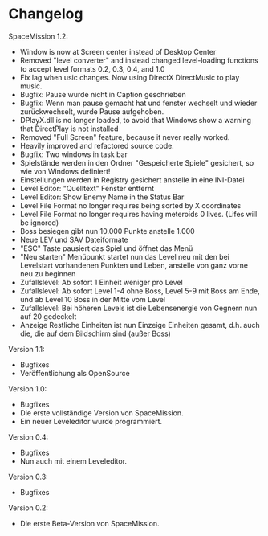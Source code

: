 # Changelog

SpaceMission 1.2:
- Window is now at Screen center instead of Desktop Center
- Removed "level converter" and instead changed level-loading functions to accept level formats 0.2, 0.3, 0.4, and 1.0
- Fix lag when usic changes. Now using DirectX DirectMusic to play music.
- Bugfix: Pause wurde nicht in Caption geschrieben
- Bugfix: Wenn man pause gemacht hat und fenster wechselt und wieder zurückwechselt, wurde Pause aufgehoben.
- DPlayX.dll is no longer loaded, to avoid that Windows show a warning that DirectPlay is not installed
- Removed "Full Screen" feature, because it never really worked.
- Heavily improved and refactored source code.
- Bugfix: Two windows in task bar
- Spielstände werden in den Ordner "Gespeicherte Spiele" gesichert, so wie von Windows definiert!
- Einstellungen werden in Registry gesichert anstelle in eine INI-Datei
- Level Editor: "Quelltext" Fenster entfernt
- Level Editor: Show Enemy Name in the Status Bar
- Level File Format no longer requires being sorted by X coordinates
- Level File Format no longer requires having meteroids 0 lives. (Lifes will be ignored)
- Boss besiegen gibt nun 10.000 Punkte anstelle 1.000
- Neue LEV und SAV Dateiformate
- "ESC" Taste pausiert das Spiel und öffnet das Menü
- "Neu starten" Menüpunkt startet nun das Level neu mit den bei Levelstart vorhandenen Punkten und Leben, anstelle von ganz vorne neu zu beginnen
- Zufallslevel: Ab sofort 1 Einheit weniger pro Level
- Zufallslevel: Ab sofort Level 1-4 ohne Boss, Level 5-9 mit Boss am Ende, und ab Level 10 Boss in der Mitte vom Level
- Zufallslevel: Bei höheren Levels ist die Lebensenergie von Gegnern nun auf 20 gedeckelt
- Anzeige Restliche Einheiten ist nun Einzeige Einheiten gesamt, d.h. auch die, die auf dem Bildschirm sind (außer Boss)

Version 1.1:
- Bugfixes
- Veröffentlichung als OpenSource

Version 1.0:
- Bugfixes
- Die erste vollständige Version von SpaceMission.
- Ein neuer Leveleditor wurde programmiert.

Version 0.4:
- Bugfixes
- Nun auch mit einem Leveleditor.

Version 0.3:
- Bugfixes

Version 0.2:
- Die erste Beta-Version von SpaceMission.
